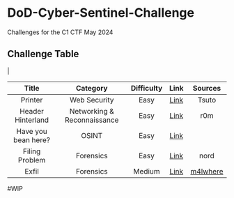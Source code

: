 # DoD-Cyber-Sentinel-Challenge

Challenges for the C1 CTF
May 2024

## Challenge Table
|

| Title   | Category     | Difficulty | Link | Sources |
| :-----: | :--------: | :----------: | :--: | :-----: |
|Printer|Web Security |Easy | [Link](https://github.com/CyberSauce001/DoD-Cyber-Sentinel-Challenge/blob/main/Web%20Security/Printer.md) |Tsuto |
|Header Hinterland |Networking & Reconnaissance |Easy | [Link](https://github.com/CyberSauce001/DoD-Cyber-Sentinel-Challenge/blob/main/Networking%20%26%20Reconnaissance/Header%20Hinterlands.md) |r0m |
|Have you bean here? |OSINT |Easy |[Link](https://github.com/CyberSauce001/DoD-Cyber-Sentinel-Challenge/blob/main/OSINT/Have%20you%20bean%20here%3F.md) | |
Filing Problem |Forensics |Easy |[Link](https://github.com/CyberSauce001/DoD-Cyber-Sentinel-Challenge/blob/main/Forensics/Filing%20Problem.md) |nord |
|Exfil |Forensics |Medium | [Link](https://github.com/CyberSauce001/DoD-Cyber-Sentinel-Challenge/blob/main/Forensics/Exfil.md)|[m4lwhere](https://github.com/m4lwhere/DoD-CyberChallenge-C1-Challenges/blob/main/README.md) |





#WIP

